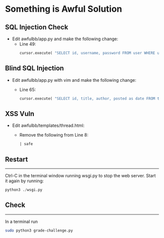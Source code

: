 # Something is Awful Solution

## SQL Injection Check  

- Edit awfulbb/app.py and make the following change:
    - Line 49:
        ```python
        cursor.execute( "SELECT id, username, password FROM user WHERE username = %(username)s and password = %(password)s", {'username':request.form['username'],'password':request.form['password'] }  )
        ```
## Blind SQL Injection
- Edit awfulbb/app.py with vim and make the following change:
    - Line 65:
  
        ```python
        cursor.execute( "SELECT id, title, author, posted as date FROM thread WHERE id = %(threadId)s", { 'threadId': threadId } )
         ```

## XSS Vuln
- Edit awfulbb/templates/thread.html:
    - Remove the following from Line 8:

        ```html
        | safe
        ```
        
## Restart
---
Ctrl-C in the terminal window running wsgi.py to stop the web server. Start it again by running: 
```python
python3 ./wsgi.py
```

## Check
---
In a terminal run 
    
```bash
sudo python3 grade-challenge.py
```